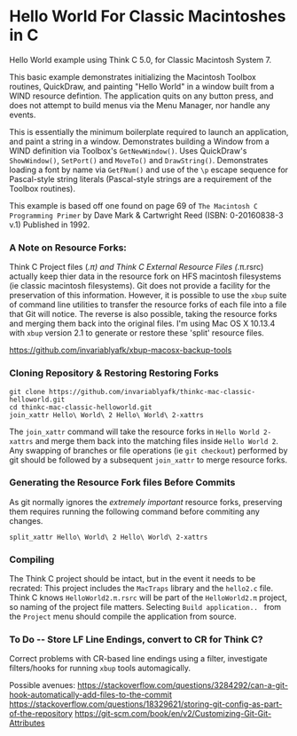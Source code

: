 # Hello World For Classic Macintoshes in C

Hello World example using Think C 5.0, for Classic Macintosh System 7. 

This basic example demonstrates initializing the Macintosh Toolbox routines, QuickDraw, and painting "Hello World" in a window built from a WIND resource defintion. The application quits on any button press, and does not attempt to build menus via the Menu Manager, nor handle any events. 

This is essentially the minimum boilerplate required to launch an application, and paint a string in a window. Demonstrates building a Window from a WIND definition via Toolbox's `GetNewWindow()`. Uses QuickDraw's `ShowWindow()`, `SetPort()` and `MoveTo()` and `DrawString()`. Demonstrates loading a font by name via `GetFNum()` and use of the `\p` escape sequence for Pascal-style string literals (Pascal-style strings are a requirement of the Toolbox routines).

This example is based off one found on page 69 of `The Macintosh C Programming Primer` by Dave Mark & Cartwright Reed (ISBN: 0-20160838-3 v.1) Published in 1992.

### A Note on Resource Forks:

Think C Project files (*.π) and Think C External Resource Files (*.π.rsrc) actually keep thier data in the resource fork on  HFS macintosh filesystems (ie classic macintosh filesystems). Git does not provide a facility for the preservation of this information. However, it is possible to use the `xbup` suite of command line utilities to transfer the resource forks of each file into a file that Git will notice. The reverse is also possible, taking the resource forks and merging them back into the original files. I'm using Mac OS X 10.13.4 with `xbup` version 2.1 to generate or restore these 'split' resource files.

https://github.com/invariablyafk/xbup-macosx-backup-tools

### Cloning Repository & Restoring Restoring Forks

```
git clone https://github.com/invariablyafk/thinkc-mac-classic-helloworld.git
cd thinkc-mac-classic-helloworld.git
join_xattr Hello\ World\ 2 Hello\ World\ 2-xattrs
```

The `join_xattr` command will take the resource forks in `Hello World 2-xattrs` and merge them back into the matching files inside `Hello World 2`. Any swapping of branches or file operations (ie `git checkout`) performed by git should be followed by a subsequent `join_xattr` to merge resource forks.

### Generating the Resource Fork files Before Commits

As git normally ignores the _extremely important_ resource forks, preserving them requires running the following command before commiting any changes.

`split_xattr Hello\ World\ 2 Hello\ World\ 2-xattrs`

### Compiling

The Think C project should be intact, but in the event it needs to be recrated: This project includes the `MacTraps` library and the `hello2.c` file. Think C knows `HelloWorld2.π.rsrc` will be part of the `HelloWorld2.π` project, so naming of the project file matters. Selecting `Build application.. ` from the `Project` menu should compile the application from source.


### To Do -- Store LF Line Endings, convert to CR for Think C?

Correct problems with CR-based line endings using a filter, investigate filters/hooks for running `xbup` tools automagically. 

Possible avenues:
https://stackoverflow.com/questions/3284292/can-a-git-hook-automatically-add-files-to-the-commit
https://stackoverflow.com/questions/18329621/storing-git-config-as-part-of-the-repository
https://git-scm.com/book/en/v2/Customizing-Git-Git-Attributes


